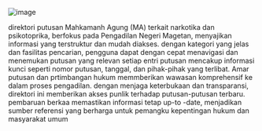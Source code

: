 ![image](https://github.com/scarlettellington/Dataset_Narkotika_364./assets/146442572/84f59df8-a662-4deb-bd38-8acf735cea88)

direktori putusan Mahkamanh Agung (MA) terkait narkotika dan psikotoprika, berfokus pada Pengadilan Negeri Magetan, menyajikan informasi yang terstruktur dan mudah diakses. dengan kategori yang jelas dan fasilitas pencarian, pengguna dapat dengan cepat menavigasi dan menemukan putusan yang relevan
setiap entri putusan mencakup informasi kunci seperti nomor putusan, tanggal, dan pihak-pihak yang terlibat. Amar putusan dan prtimbangan hukum memmberikan wawasan komprehensif ke dalam proses pengadilan.
dengan menjaga keterbukaan dan transparansi, direktori ini memberikan akses punlik terhadap putusan-putusan terbaru. pembaruan berkaa memastikan informasi tetap up-to -date, menjadikan sumber referensi yang berharga untuk pemangku kepentingan hukum dan masyarakat umum
